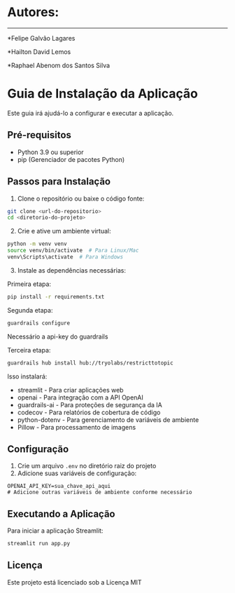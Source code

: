 # Autores:

---

\*Felipe Galvão Lagares

\*Hailton David Lemos

\*Raphael Abenom dos Santos Silva

# Guia de Instalação da Aplicação

Este guia irá ajudá-lo a configurar e executar a aplicação.

## Pré-requisitos

- Python 3.9 ou superior
- pip (Gerenciador de pacotes Python)

## Passos para Instalação

1. Clone o repositório ou baixe o código fonte:

```bash
git clone <url-do-repositorio>
cd <diretorio-do-projeto>
```

2. Crie e ative um ambiente virtual:

```bash
python -m venv venv
source venv/bin/activate  # Para Linux/Mac
venv\Scripts\activate  # Para Windows
```

3. Instale as dependências necessárias:

Primeira etapa:
```bash
pip install -r requirements.txt
```
Segunda etapa:
```bash
guardrails configure
```
Necessário a api-key do guardrails

Terceira etapa:
```bash
guardrails hub install hub://tryolabs/restricttotopic
```

Isso instalará:
- streamlit - Para criar aplicações web
- openai - Para integração com a API OpenAI
- guardrails-ai - Para proteções de segurança da IA
- codecov - Para relatórios de cobertura de código
- python-dotenv - Para gerenciamento de variáveis de ambiente
- Pillow - Para processamento de imagens

## Configuração

1. Crie um arquivo `.env` no diretório raiz do projeto
2. Adicione suas variáveis de configuração:

```env
OPENAI_API_KEY=sua_chave_api_aqui
# Adicione outras variáveis de ambiente conforme necessário
```

## Executando a Aplicação

Para iniciar a aplicação Streamlit:

```bash
streamlit run app.py
```

## Licença

Este projeto está licenciado sob a Licença MIT